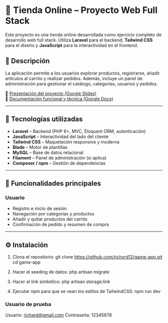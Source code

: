 # 🛒 Tienda Online – Proyecto Web Full Stack

Este proyecto es una tienda online desarrollada como ejercicio completo de desarrollo web full stack. Utiliza **Laravel** para el backend, **Tailwind CSS** para el diseño y **JavaScript** para la interactividad en el frontend.

## 📌 Descripción

La aplicación permite a los usuarios explorar productos, registrarse, añadir artículos al carrito y realizar pedidos. Además, incluye un panel de administración para gestionar el catálogo, categorías, usuarios y pedidos.

🔗 [Presentación del proyecto (Google Slides)](https://docs.google.com/presentation/d/1VgD_7PW1iUnKeWPhf6G7L0v6Vjt8TTA3b0IsUaBHgLI/edit?usp=sharing)  
📄 [Documentación funcional y técnica (Google Docs)](https://docs.google.com/document/d/18f_rRoRZP168dTiEeUoOu4mzr_R6zdz7Ywil0WK-To8/edit?usp=sharing)

---

## 🧰 Tecnologías utilizadas

- **Laravel** – Backend (PHP 8+, MVC, Eloquent ORM, autenticación)
- **JavaScript** – Interactividad del lado del cliente
- **Tailwind CSS** – Maquetación responsive y moderna
- **Blade** – Motor de plantillas
- **MySQL** – Base de datos relacional
- **Filament** – Panel de administración (si aplica)
- **Composer / npm** – Gestión de dependencias

---

## 🚀 Funcionalidades principales

### Usuario
- Registro e inicio de sesión
- Navegación por categorías y productos
- Añadir y quitar productos del carrito
- Confirmación de pedido y resumen de compra

---

## ⚙️ Instalación

1. Clona el repositorio:
   git clone https://github.com/richxrd12/game-app.git
   cd game-app

2. Hacer el seeding de datos:
   php artisan migrate

3. Hacer el link simbólico:
   php artisan storage:link

4. Ejecutar npm para que se vean los estilos de TailwindCSS:
   npm run dev

### Usuario de prueba
Usuario: richard@gmail.com
Contraseña: 12345678
